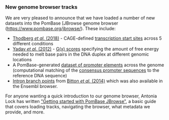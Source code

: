 ### New genome browser tracks
<!-- newsfeed_thumbnail: new_tracks.png -->

We are very pleased to announce that we have loaded a number of new datasets into the PomBase [JBrowse genome browser (https://www.pombase.org/jbrowse/). These include:

   - [Thodberg *et al.* (2018)](https://www.biorxiv.org/content/early/2018/03/13/281642) - CAGE-defined
     [transcription start sites][tss] across 5 different conditions
   - [Yadav *et al.* (2012)](https://www.ncbi.nlm.nih.gov/pubmed/?term=23163955) - [G(x) scores][gx]
     specifying the amount of free energy needed to melt base pairs in the DNA
     duplex at different genomic locations
   - A PomBase-generated [dataset of promoter elements][prom] across the genome
     (computational matching of the [consensus promoter sequences](/browse-curation/dna-binding-sites) to the reference DNA sequence)
   - [Intron branch points][intron] from
     [Bitton *et al.* (2014)](https://www.ncbi.nlm.nih.gov/pubmed/?term=24709818)
     which was also available in the Ensembl browser.

For anyone wanting a quick introduction to our genome browser, Antonia Lock has written ["Getting started with PomBase JBrowse"](/documentation/JBrowse_quick_start), a basic guide that covers loading tracks, navigating the browser, what metadata we provide, and more.


[tss]: https://www.pombase.org/jbrowse/?loc=II%3A27586..65254&tracks=DNA%20sequence%2CPomBase%20forward%20strand%20features%2CPomBase%20reverse%20strand%20features%2CConsensus%20transcription%20start%20sites%20-%20Thodberg%20et%20al.%20(2018)%2CTranscription%20start%20sites%20during%20heat%20shock%20(forward%20strand)%20-%20Thodberg%20et%20al.%20(2018)%2CTranscription%20start%20sites%20during%20heat%20shock%20(reverse%20strand)%20-%20Thodberg%20et%20al.%20(2018)%2CTranscription%20start%20sites%20during%20nitrogen%20starvation%20(forward%20strand)%20-%20Thodberg%20et%20al.%20(2018)%2CTranscription%20start%20sites%20during%20nitrogen%20starvation%20(reverse%20strand)%20-%20Thodberg%20et%20al.%20(2018)%2CTranscription%20start%20sites%20during%20oxidative%20stress%20(forward%20strand)%20-%20Thodberg%20et%20al.%20(2018)%2CTranscription%20start%20sites%20during%20oxidative%20stress%20(reverse%20strand)%20-%20Thodberg%20et%20al.%20(2018)%2CTranscription%20start%20sites%20in%20YES%20(forward%20strand)%20-%20Thodberg%20et%20al.%20(2018)%2CTranscription%20start%20sites%20in%20YES%20(reverse%20strand)%20-%20Thodberg%20et%20al.%20(2018)%2CTranscription%20start%20sites%20in%20glucose%20minimal%20medium%20(forward%20strand)%20-%20Thodberg%20et%20al.%20(2018)%2CTranscription%20start%20sites%20in%20glucose%20minimal%20medium%20(reverse%20strand)%20-%20Thodberg%20et%20al.%20(2018)&highlight=

[gx]: https://www.pombase.org/jbrowse/?loc=I%3A2364901..2436900&tracks=PomBase%20forward%20strand%20features%2CPomBase%20reverse%20strand%20features%2CPosition%20specific%20G(x)%20scores%20(free%20energy%20needed%20to%20separate%20a%20base%20pair)%20-%20Yadav%20et%20al.%20(2012)&highlight=

[prom]: https://www.pombase.org/jbrowse/?loc=III%3A725762..736349&tracks=PomBase%20forward%20strand%20features%2CPomBase%20reverse%20strand%20features%2CConsensus%20transcription%20factor%20DNA%20binding%20motifs&highlight=

[intron]: https://www.pombase.org/jbrowse/?loc=I%3A2178501..2207300&tracks=PomBase%20forward%20strand%20features%2CPomBase%20reverse%20strand%20features%2CIntron%20Branch%20Points%20-%20Bitton%20et%20al.%20(2014)&highlight=
